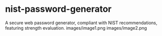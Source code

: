 # nist-password-generator
A secure web password generator, compliant with NIST recommendations, featuring strength evaluation.
images/image1.png
images/image2.png
